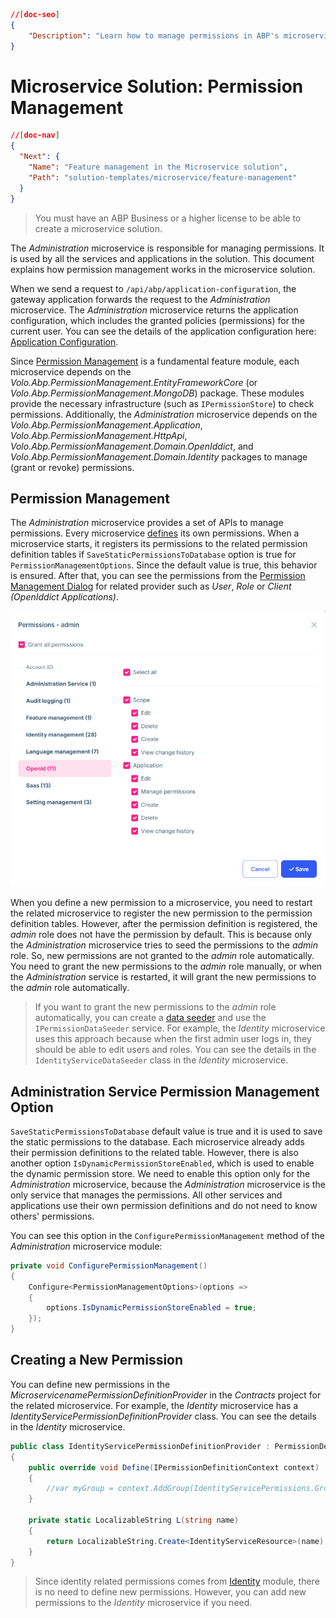 ```json
//[doc-seo]
{
    "Description": "Learn how to manage permissions in ABP's microservice solution, ensuring efficient access control across your applications."
}
```

# Microservice Solution: Permission Management

````json
//[doc-nav]
{
  "Next": {
    "Name": "Feature management in the Microservice solution",
    "Path": "solution-templates/microservice/feature-management"
  }
}
````

> You must have an ABP Business or a higher license to be able to create a microservice solution.

The *Administration* microservice is responsible for managing permissions. It is used by all the services and applications in the solution. This document explains how permission management works in the microservice solution.

When we send a request to `/api/abp/application-configuration`, the gateway application forwards the request to the *Administration* microservice. The *Administration* microservice returns the application configuration, which includes the granted policies (permissions) for the current user. You can see the details of the application configuration here: [Application Configuration](../../framework/api-development/standard-apis/configuration.md). 

Since [Permission Management](../../modules/permission-management.md) is a fundamental feature module, each microservice depends on the *Volo.Abp.PermissionManagement.EntityFrameworkCore* (or *Volo.Abp.PermissionManagement.MongoDB*) package. These modules provide the necessary infrastructure (such as `IPermissionStore`) to check permissions. Additionally, the *Administration* microservice depends on the *Volo.Abp.PermissionManagement.Application*, *Volo.Abp.PermissionManagement.HttpApi*, *Volo.Abp.PermissionManagement.Domain.OpenIddict*, and *Volo.Abp.PermissionManagement.Domain.Identity* packages to manage (grant or revoke) permissions.

## Permission Management

The *Administration* microservice provides a set of APIs to manage permissions. Every microservice [defines](../../framework/fundamentals/authorization.md) its own permissions. When a microservice starts, it registers its permissions to the related permission definition tables if `SaveStaticPermissionsToDatabase` option is true for `PermissionManagementOptions`. Since the default value is true, this behavior is ensured. After that, you can see the permissions from the [Permission Management Dialog](../../modules/permission-management.md#permission-management-dialog) for related provider such as *User*, *Role* or *Client (OpenIddict Applications)*.

![user-permissions](images/user-permissions.png)

When you define a new permission to a microservice, you need to restart the related microservice to register the new permission to the permission definition tables. However, after the permission definition is registered, the *admin* role does not have the permission by default. This is because only the *Administration* microservice tries to seed the permissions to the *admin* role. So, new permissions are not granted to the *admin* role automatically. You need to grant the new permissions to the *admin* role manually, or when the *Administration* service is restarted, it will grant the new permissions to the *admin* role automatically.

> If you want to grant the new permissions to the *admin* role automatically, you can create a [data seeder](../../framework/infrastructure/data-seeding.md) and use the `IPermissionDataSeeder` service. For example, the *Identity* microservice uses this approach because when the first admin user logs in, they should be able to edit users and roles. You can see the details in the `IdentityServiceDataSeeder` class in the *Identity* microservice.

## Administration Service Permission Management Option

`SaveStaticPermissionsToDatabase` default value is true and it is used to save the static permissions to the database. Each microservice already adds their permission definitions to the related table. However, there is also another option `IsDynamicPermissionStoreEnabled`, which is used to enable the dynamic permission store. We need to enable this option only for the *Administration* microservice, because the *Administration* microservice is the only service that manages the permissions. All other services and applications use their own permission definitions and do not need to know others' permissions.

You can see this option in the `ConfigurePermissionManagement` method of the *Administration* microservice module:

```csharp
private void ConfigurePermissionManagement()
{
    Configure<PermissionManagementOptions>(options =>
    {
        options.IsDynamicPermissionStoreEnabled = true;
    });
}
```

## Creating a New Permission

You can define new permissions in the *MicroservicenamePermissionDefinitionProvider* in the *Contracts* project for the related microservice. For example, the *Identity* microservice has a *IdentityServicePermissionDefinitionProvider* class. You can see the details in the *Identity* microservice.

```csharp
public class IdentityServicePermissionDefinitionProvider : PermissionDefinitionProvider
{
    public override void Define(IPermissionDefinitionContext context)
    {
        //var myGroup = context.AddGroup(IdentityServicePermissions.GroupName);
    }

    private static LocalizableString L(string name)
    {
        return LocalizableString.Create<IdentityServiceResource>(name);
    }
}
```

> Since identity related permissions comes from [Identity](../../modules/identity-pro.md) module, there is no need to define new permissions. However, you can add new permissions to the *Identity* microservice if you need.